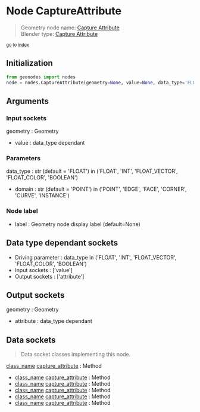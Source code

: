 
# Node CaptureAttribute

> Geometry node name: [Capture Attribute](https://docs.blender.org/manual/en/latest/modeling/geometry_nodes/material/capture_attribute.html)<br>
  Blender type: [Capture Attribute](https://docs.blender.org/api/current/bpy.types.GeometryNodeCaptureAttribute.html)
  
<sub>go to [index](/docs/index.md)</sub>

## Initialization

```python
from geonodes import nodes
node = nodes.CaptureAttribute(geometry=None, value=None, data_type='FLOAT', domain='POINT', label=None)
```



## Arguments


### Input sockets

geometry : Geometry
- value : data_type dependant

### Parameters

data_type : str (default = 'FLOAT') in ('FLOAT', 'INT', 'FLOAT_VECTOR', 'FLOAT_COLOR', 'BOOLEAN')
- domain : str (default = 'POINT') in ('POINT', 'EDGE', 'FACE', 'CORNER', 'CURVE', 'INSTANCE')

### Node label

- label : Geometry node display label (default=None)

## Data type dependant sockets

- Driving parameter : data_type in ('FLOAT', 'INT', 'FLOAT_VECTOR', 'FLOAT_COLOR', 'BOOLEAN')
- Input sockets  : ['value']
- Output sockets : ['attribute']   
  
  

## Output sockets

geometry : Geometry
- attribute : data_type dependant

## Data sockets

> Data socket classes implementing this node.
  
[class_name](/docs/sockets/Boolean.md) [capture_attribute](/docs/sockets/Boolean.md#capture_attribute) : Method
- [class_name](/docs/sockets/Color.md) [capture_attribute](/docs/sockets/Color.md#capture_attribute) : Method
- [class_name](/docs/sockets/Float.md) [capture_attribute](/docs/sockets/Float.md#capture_attribute) : Method
- [class_name](/docs/sockets/Geometry.md) [capture_attribute](/docs/sockets/Geometry.md#capture_attribute) : Method
- [class_name](/docs/sockets/Integer.md) [capture_attribute](/docs/sockets/Integer.md#capture_attribute) : Method
- [class_name](/docs/sockets/Vector.md) [capture_attribute](/docs/sockets/Vector.md#capture_attribute) : Method
  
